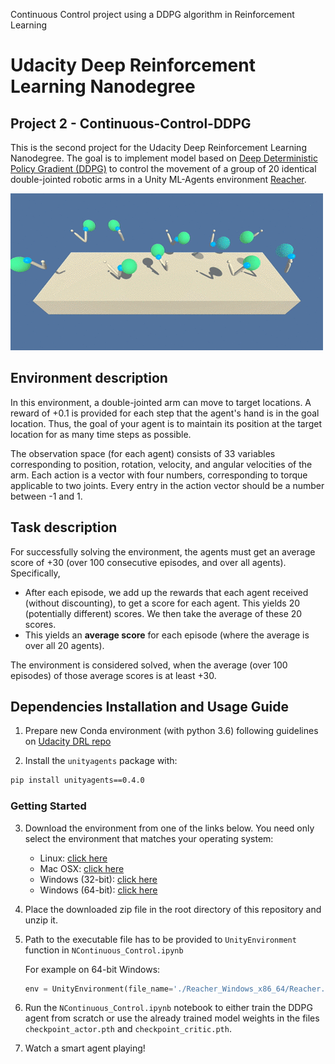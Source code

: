 
Continuous Control project using a DDPG algorithm in Reinforcement Learning

# Udacity Deep Reinforcement Learning Nanodegree
## Project 2 - Continuous-Control-DDPG

This is the second project for the Udacity Deep Reinforcement Learning Nanodegree. The goal is to implement model based on [Deep Deterministic Policy Gradient (DDPG)](https://arxiv.org/abs/1509.02971) to control the movement of a group of 20 identical double-jointed robotic arms in a Unity ML-Agents environment [Reacher](https://github.com/Unity-Technologies/ml-agents/blob/master/docs/Learning-Environment-Examples.md#reacher). 

![Trained DQN Agent](./img/1_8-NXPwKsxg5QYfzaRqKeYg.gif)


## Environment description

In this environment, a double-jointed arm can move to target locations. A reward of +0.1 is provided for each step that the agent's hand is in the goal location. Thus, the goal of your agent is to maintain its position at the target location for as many time steps as possible.

The observation space (for each agent) consists of 33 variables corresponding to position, rotation, velocity, and angular velocities of the arm. Each action is a vector with four numbers, corresponding to torque applicable to two joints. Every entry in the action vector should be a number between -1 and 1.


## Task description

For successfully solving the environment, the agents must get an average score of +30 (over 100 consecutive episodes, and over all agents).  Specifically,
- After each episode, we add up the rewards that each agent received (without discounting), to get a score for each agent.  This yields 20 (potentially different) scores.  We then take the average of these 20 scores. 
- This yields an **average score** for each episode (where the average is over all 20 agents).

The environment is considered solved, when the average (over 100 episodes) of those average scores is at least +30. 


## Dependencies Installation and Usage Guide

1. Prepare new Conda environment (with python 3.6) following guidelines on [Udacity DRL repo](https://github.com/udacity/deep-reinforcement-learning#dependencies) 


2. Install the `unityagents` package with:

```sh
pip install unityagents==0.4.0
```

### Getting Started

3. Download the environment from one of the links below.  You need only select the environment that matches your operating system:

      - Linux: [click here](https://s3-us-west-1.amazonaws.com/udacity-drlnd/P2/Reacher/Reacher_Linux.zip)
      - Mac OSX: [click here](https://s3-us-west-1.amazonaws.com/udacity-drlnd/P2/Reacher/Reacher.app.zip)
      - Windows (32-bit): [click here](https://s3-us-west-1.amazonaws.com/udacity-drlnd/P2/Reacher/Reacher_Windows_x86.zip)
      - Windows (64-bit): [click here](https://s3-us-west-1.amazonaws.com/udacity-drlnd/P2/Reacher/Reacher_Windows_x86_64.zip)
    

4. Place the downloaded zip file in the root directory of this repository and unzip it.

5. Path to the executable file has to be provided to `UnityEnvironment` function in `NContinuous_Control.ipynb` 

      For example on 64-bit Windows:
      ```python
      env = UnityEnvironment(file_name='./Reacher_Windows_x86_64/Reacher.exe')
      ```

4. Run the `NContinuous_Control.ipynb` notebook to either train the DDPG agent from scratch or use the already trained model weights in the files `checkpoint_actor.pth` and `checkpoint_critic.pth`.

5. Watch a smart agent playing!
